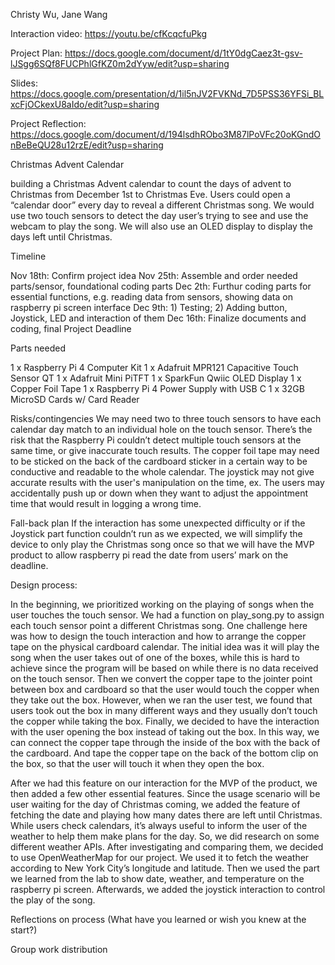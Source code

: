 Christy Wu, Jane Wang

Interaction video: https://youtu.be/cfKcqcfuPkg


Project Plan: https://docs.google.com/document/d/1tY0dgCaez3t-gsv-lJSgg6SQf8FUCPhlGfKZ0m2dYyw/edit?usp=sharing

Slides: https://docs.google.com/presentation/d/1il5nJV2FVKNd_7D5PSS36YFSi_BLxcFjOCkexU8aIdo/edit?usp=sharing

Project Reflection: https://docs.google.com/document/d/194lsdhRObo3M87lPoVFc20oKGndOnBeBeQU28u12rzE/edit?usp=sharing


Christmas Advent Calendar

 building a Christmas Advent calendar to count the days of advent to Christmas from December 1st to Christmas Eve. Users could open a “calendar door” every day to reveal a different Christmas song. We would use two touch sensors to detect the day user’s trying to see and use the webcam to play the song. We will also use an OLED display to display the days left until Christmas. 
 
Timeline

Nov 18th: Confirm project idea
Nov 25th: Assemble and order needed parts/sensor, foundational coding parts 
Dec 2th: Furthur coding parts for essential functions, e.g. reading data from sensors, showing data on raspberry pi screen interface 
Dec 9th: 1) Testing; 2) Adding button, Joystick, LED and interaction of them 
Dec 16th: Finalize documents and coding, final Project Deadline 

Parts needed

1 x Raspberry Pi 4 Computer Kit
1 x Adafruit MPR121 Capacitive Touch Sensor QT
1 x Adafruit Mini PiTFT
1 x SparkFun Qwiic OLED Display
1 x Copper Foil Tape
1 x Raspberry Pi 4 Power Supply with USB C
1 x 32GB MicroSD Cards w/ Card Reader

Risks/contingencies
We may need two to three touch sensors to have each calendar day match to an individual hole on the touch sensor. There’s the risk that the Raspberry Pi couldn’t detect multiple touch sensors at the same time, or give inaccurate touch results.
The copper foil tape may need to be sticked on the back of the cardboard sticker in a certain way to be conductive and readable to the whole calendar.
The joystick may not give accurate results with the user's manipulation on the time, ex. The users may accidentally push up or down when they want to adjust the appointment time that would result in logging a wrong time. 

Fall-back plan
If the interaction has some unexpected difficulty or if the Joystick part function couldn’t run as we expected, we will simplify the device to only play the Christmas song once so that we will have the MVP product to allow raspberry pi read the date from users’ mark on the deadline. 

Design process:

In the beginning, we prioritized working on the playing of songs when the user touches the touch sensor. We had a function on play_song.py to assign each touch sensor point a different Christmas song. One challenge here was how to design the touch interaction and how to arrange the copper tape on the physical cardboard calendar. The initial idea was it will play the song when the user takes out of one of the boxes, while this is hard to achieve since the program will be based on while there is no data received on the touch sensor. Then we convert the copper tape to the jointer point between box and cardboard so that the user would touch the copper when they take out the box. However, when we ran the user test, we found that users took out the box in many different ways and they usually don’t touch the copper while taking the box. Finally, we decided to have the interaction with the user opening the box instead of taking out the box. In this way, we can connect the copper tape through the inside of the box with the back of the cardboard. And tape the copper tape on the back of the bottom clip on the box, so that the user will touch it when they open the box.  


After we had this feature on our interaction for the MVP of the product, we then added a few other essential features. Since the usage scenario will be user waiting for the day of Christmas coming, we added the feature of fetching the date and playing how many dates there are left until Christmas. While users check calendars, it’s always useful to inform the user of the weather to help them make plans for the day. So, we did research on some different weather APIs. After investigating and comparing them, we decided to use OpenWeatherMap for our project. We used it to fetch the weather according to New York City’s longitude and latitude. Then we used the part we learned from the lab to show date, weather, and temperature on the raspberry pi screen. Afterwards, we added the joystick interaction to control the play of the song. 


Reflections on process (What have you learned or wish you knew at the start?)




Group work distribution 

